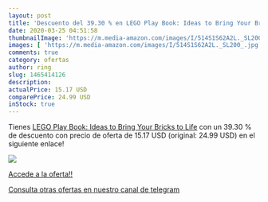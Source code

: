 ```yaml
---
layout: post
title: 'Descuento del 39.30 % en LEGO Play Book: Ideas to Bring Your Bric'
date: 2020-03-25 04:51:58
thumbnailImage: 'https://m.media-amazon.com/images/I/514S1S62A2L._SL200_.jpg'
images: [ 'https://m.media-amazon.com/images/I/514S1S62A2L._SL200_.jpg' ]
comments: true
category: ofertas
author: ring
slug: 1465414126
description:
actualPrice: 15.17 USD
comparePrice: 24.99 USD
inStock: true
---
```


Tienes [LEGO Play Book: Ideas to Bring Your Bricks to Life](https://www.amazon.com/dp/1465414126/?tag=redken08-20) con un 39.30 % de descuento con precio de oferta de 15.17 USD (original: 24.99 USD) en el siguiente enlace!

[![](https://m.media-amazon.com/images/I/514S1S62A2L._SL200_.jpg)](https://www.amazon.com/dp/1465414126/?tag=redken08-20)

[Accede a la oferta!!](https://www.amazon.com/dp/1465414126/?tag=redken08-20)

[Consulta otras ofertas en nuestro canal de telegram](https://t.me/s/ofertas25)
